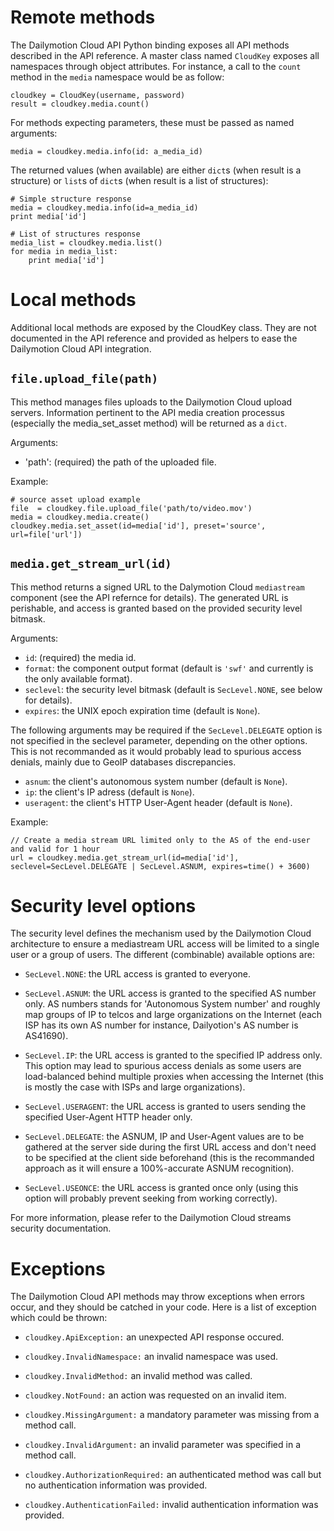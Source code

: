 Remote methods
==============

The Dailymotion Cloud API Python binding exposes all API methods described in the API reference.
A master class named `CloudKey` exposes all namespaces through object attributes. For instance,
a call to the `count` method in the `media` namespace would be as follow:

    cloudkey = CloudKey(username, password)
    result = cloudkey.media.count()

For methods expecting parameters, these must be passed as named arguments:

    media = cloudkey.media.info(id: a_media_id)

The returned values (when available) are either `dict`s (when result is a structure) or `list`s
of `dict`s (when result is a list of structures):

    # Simple structure response
    media = cloudkey.media.info(id=a_media_id)
    print media['id']

    # List of structures response
    media_list = cloudkey.media.list()
    for media in media_list:
        print media['id']

Local methods
=============

Additional local methods are exposed by the CloudKey class. They are not documented in the API
reference and provided as helpers to ease the Dailymotion Cloud API integration.

`file.upload_file(path)`
------------------------

This method manages files uploads to the Dailymotion Cloud upload servers. Information pertinent
to the API media creation processus (especially the media_set_asset method) will be returned as
a `dict`.

Arguments:

- 'path': (required) the path of the uploaded file.

Example:

    # source asset upload example
    file  = cloudkey.file.upload_file('path/to/video.mov')
    media = cloudkey.media.create()
    cloudkey.media.set_asset(id=media['id'], preset='source', url=file['url'])

`media.get_stream_url(id)`
--------------------------

This method returns a signed URL to the Dalymotion Cloud `mediastream` component (see the API refernce
for details). The generated URL is perishable, and access is granted based on the provided security level
bitmask.

Arguments:

- `id`: (required) the media id.
- `format`: the component output format (default is `'swf'` and currently is the only available format).
- `seclevel`: the security level bitmask (default is `SecLevel.NONE`, see below for details).
- `expires`: the UNIX epoch expiration time (default is `None`).

The following arguments may be required if the `SecLevel.DELEGATE` option is not specified in the seclevel
parameter, depending on the other options. This is not recommanded as it would probably lead to spurious
access denials, mainly due to GeoIP databases discrepancies.

- `asnum`: the client's autonomous system number (default is `None`).
- `ip`: the client's IP adress (default is `None`).
- `useragent`: the client's HTTP User-Agent header (default is `None`).

Example:

    // Create a media stream URL limited only to the AS of the end-user and valid for 1 hour
    url = cloudkey.media.get_stream_url(id=media['id'], seclevel=SecLevel.DELEGATE | SecLevel.ASNUM, expires=time() + 3600)

Security level options
======================

The security level defines the mechanism used by the Dailymotion Cloud architecture to ensure a mediastream
URL access will be limited to a single user or a group of users. The different (combinable) available options
are:

- `SecLevel.NONE`: the URL access is granted to everyone.

- `SecLevel.ASNUM`: the URL access is granted to the specified AS number only. AS numbers stands for 'Autonomous
   System number' and roughly map groups of IP to telcos and large organizations on the Internet (each ISP has its
   own AS number for instance, Dailyotion's AS number is AS41690).

- `SecLevel.IP`: the URL access is granted to the specified IP address only. This option may lead to spurious
   access denials as some users are load-balanced behind multiple proxies when accessing the Internet (this is
   mostly the case with ISPs and large organizations).

- `SecLevel.USERAGENT`: the URL access is granted to users sending the specified User-Agent HTTP header only.

- `SecLevel.DELEGATE`: the ASNUM, IP and User-Agent values are to be gathered at the server side during the
  first URL access and don't need to be specified at the client side beforehand (this is the recommanded
  approach as it will ensure a 100%-accurate ASNUM recognition).

- `SecLevel.USEONCE`: the URL access is granted once only (using this option will probably prevent seeking from
   working correctly).

For more information, please refer to the Dailymotion Cloud streams security documentation.

Exceptions
==========

The Dailymotion Cloud API methods may throw exceptions when errors occur, and they should be catched in your
code. Here is a list of exception which could be thrown:

- `cloudkey.ApiException:` an unexpected API response occured.

- `cloudkey.InvalidNamespace:` an invalid namespace was used.

- `cloudkey.InvalidMethod:` an invalid method was called.

- `cloudkey.NotFound:` an action was requested on an invalid item.

- `cloudkey.MissingArgument:` a mandatory parameter was missing from a method call.

- `cloudkey.InvalidArgument:` an invalid parameter was specified in a method call.

- `cloudkey.AuthorizationRequired:` an authenticated method was call but no authentication information was provided.

- `cloudkey.AuthenticationFailed:` invalid authentication information was provided.
